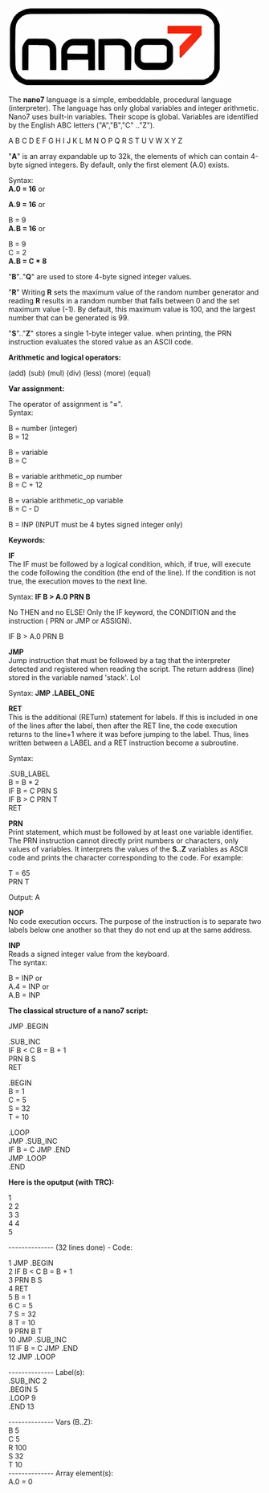 ![](nano7.gif)

The **nano7** language is a simple, embeddable,  procedural language (interpreter). The language has only global variables and integer arithmetic. Nano7 uses built-in variables. 
Their scope is global. Variables are identified by the English ABC letters ("A","B","C" .."Z").

A B C D E F G H I J K L M N O P Q R S T U V W X Y Z

"**A**" is an array expandable up to 32k, the elements of which can contain 4-byte signed integers. By default, only the first element (A.0) exists.

Syntax:   
**A.0 = 16** or 
  
**A.9 = 16** or  
  
B = 9  
**A.B = 16** or 

B = 9  
C = 2  
**A.B = C * 8**

"**B**".."**Q**" are used to store 4-byte signed integer values.

"**R**" Writing **R** sets the maximum value of the random number generator and reading **R** results in a random number that falls between 0 and the set maximum value (-1). 
By default, this maximum value is 100, and the largest number that can be generated is 99.

"**S**".."**Z**" stores a single 1-byte integer value. when printing, the PRN instruction evaluates the stored value as an ASCII code.

**Arithmetic and logical operators:**  

 (add) 
 (sub) 
 (mul) 
 (div) 
 (less) 
 (more) 
 (equal)

**Var assignment:**  

The operator of assignment is "**=**".  
Syntax:

B = number (integer)  
B = 12

B = variable  
B = C

B = variable arithmetic_op number  
B = C + 12  

B = variable arithmetic_op variable  
B = C - D  

B = INP (INPUT must be 4 bytes signed integer only)  

**Keywords:**

**IF**   
The IF must be followed by a logical condition, which, if true, will execute the code following the condition (the end of the line). If the condition is not true, the execution moves to the next line.

Syntax:  **IF B > A.0 PRN B**

No THEN and no ELSE! 
Only the IF keyword, the CONDITION and the instruction ( PRN or JMP or ASSIGN).

IF B > A.0 PRN B

**JMP**  
Jump instruction that must be followed by a tag that the interpreter detected and registered when reading the script. The return address (line) stored in the variable named 'stack'. Lol

Syntax: **JMP .LABEL_ONE**  

**RET**  
This is the additional (RETurn) statement for labels. If this is included in one of the lines after the label, then after the RET line, the code execution returns to the line+1 where it was before jumping to the label. Thus, lines written between a LABEL and a RET instruction become a subroutine.  

Syntax:

.SUB_LABEL  
B = B * 2  
IF B = C PRN S  
IF B > C PRN T  
RET  

**PRN**  
Print statement, which must be followed by at least one variable identifier. The PRN instruction cannot directly print numbers or characters, only values ​​of variables. It interprets the values ​​of the **S..Z** variables as ASCII code and prints the character corresponding to the code. For example:

T = 65   
PRN T

Output: A

**NOP**  
No code execution occurs. The purpose of the instruction is to separate two labels below one another so that they do not end up at the same address.

**INP**  
Reads a signed integer value from the keyboard.  
The syntax:

B = INP or   
A.4 = INP or   
A.B = INP  
  

**The classical structure of a nano7 script:**  

JMP .BEGIN

.SUB_INC   
 IF B < C B = B + 1   
 PRN B S   
 RET  

.BEGIN   
 B = 1  
 C = 5   
 S = 32  
 T = 10  
   
.LOOP   
 JMP .SUB_INC   
 IF B = C JMP .END  
 JMP .LOOP  
.END  
  
**Here is the oputput (with TRC):**  

1  
2 2  
3 3  
4 4  
5  
  
-------------- (32 lines done) - Code:  
  
1 JMP .BEGIN  
2 IF B < C B = B + 1  
3 PRN B S  
4 RET  
5 B = 1  
6 C = 5  
7 S = 32  
8 T = 10  
9 PRN B T  
10 JMP .SUB_INC  
11 IF B = C JMP .END  
12 JMP .LOOP  
  
-------------- Label(s):  
.SUB_INC 2  
.BEGIN  5  
.LOOP 9  
.END 13  
  
-------------- Vars (B..Z):  
B 5  
C 5  
R 100  
S 32  
T 10  
-------------- Array element(s):  
A.0 = 0

